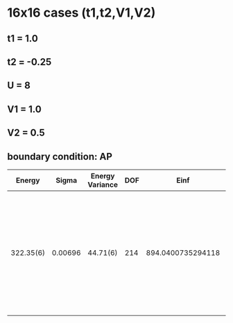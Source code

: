 # 16x16 cases (t1,t2,V1,V2)
## t1 = 1.0
## t2 = -0.25
## U = 8
## V1 = 1.0
## V2 = 0.5
## boundary condition: AP

| Energy    | Sigma   | Energy Variance | DOF | Einf              | S(qmax) | qmax | Method                                                       |  |
|-----------|---------|-----------------|-----|-------------------|---------|------|--------------------------------------------------------------|--|
| 322.35(6) | 0.00696 | 44.71(6)        | 214 | 894.0400735294118 |         |      | mVMC with SU(2) and momentum projections (gamma point) + RBM + Lanczos (Ne = 214) , alpha = 2, with 1x1 RBM subpsace |  |
